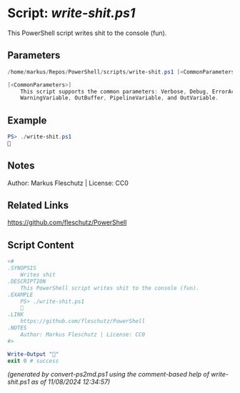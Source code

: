 Script: *write-shit.ps1*
========================

This PowerShell script writes shit to the console (fun).

Parameters
----------
```powershell
/home/markus/Repos/PowerShell/scripts/write-shit.ps1 [<CommonParameters>]

[<CommonParameters>]
    This script supports the common parameters: Verbose, Debug, ErrorAction, ErrorVariable, WarningAction, 
    WarningVariable, OutBuffer, PipelineVariable, and OutVariable.
```

Example
-------
```powershell
PS> ./write-shit.ps1
💩

```

Notes
-----
Author: Markus Fleschutz | License: CC0

Related Links
-------------
https://github.com/fleschutz/PowerShell

Script Content
--------------
```powershell
<#
.SYNOPSIS
	Writes shit
.DESCRIPTION
	This PowerShell script writes shit to the console (fun).
.EXAMPLE
	PS> ./write-shit.ps1
	💩
.LINK
	https://github.com/fleschutz/PowerShell
.NOTES
	Author: Markus Fleschutz | License: CC0
#>

Write-Output "💩"
exit 0 # success
```

*(generated by convert-ps2md.ps1 using the comment-based help of write-shit.ps1 as of 11/08/2024 12:34:57)*

